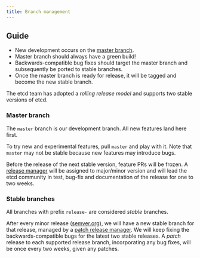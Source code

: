```yaml
---
title: Branch management
---
```


## Guide

* New development occurs on the [master branch][master].
* Master branch should always have a green build!
* Backwards-compatible bug fixes should target the master branch and subsequently be ported to stable branches.
* Once the master branch is ready for release, it will be tagged and become the new stable branch.

The etcd team has adopted a *rolling release model* and supports two stable versions of etcd.

### Master branch

The `master` branch is our development branch. All new features land here first.

To try new and experimental features, pull `master` and play with it. Note that `master` may not be stable because new features may introduce bugs.

Before the release of the next stable version, feature PRs will be frozen. A [release manager](../dev-internal/release#release-management) will be assigned to major/minor version and will lead the etcd community in test, bug-fix and documentation of the release for one to two weeks.

### Stable branches

All branches with prefix `release-` are considered _stable_ branches.

After every minor release ([semver.org](https://semver.org/)), we will have a new stable branch for that release, managed by a [patch release manager](../dev-internal/release#release-management). We will keep fixing the backwards-compatible bugs for the latest two stable releases. A _patch_ release to each supported release branch, incorporating any bug fixes, will be once every two weeks, given any patches.

[master]: https://github.com/etcd-io/etcd/tree/master
